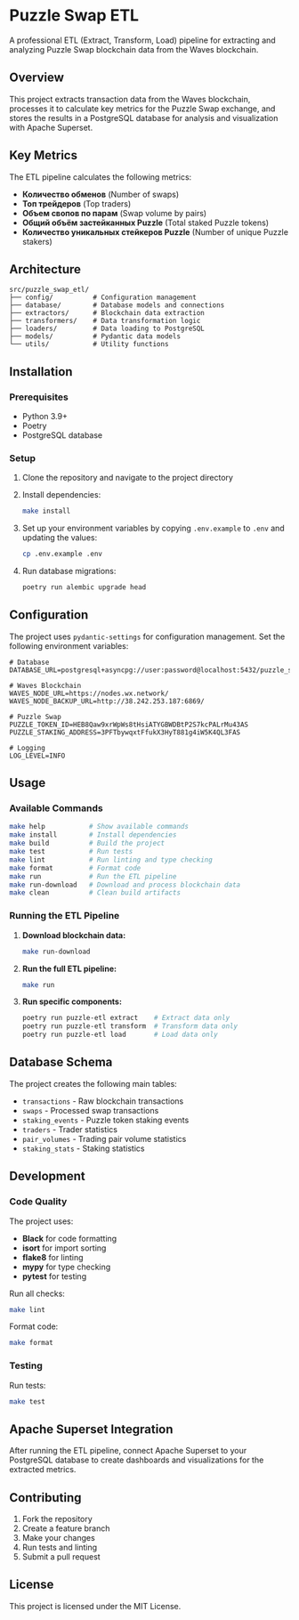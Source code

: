 # Puzzle Swap ETL

A professional ETL (Extract, Transform, Load) pipeline for extracting and analyzing Puzzle Swap blockchain data from the Waves blockchain.

## Overview

This project extracts transaction data from the Waves blockchain, processes it to calculate key metrics for the Puzzle Swap exchange, and stores the results in a PostgreSQL database for analysis and visualization with Apache Superset.

## Key Metrics

The ETL pipeline calculates the following metrics:

- **Количество обменов** (Number of swaps)
- **Топ трейдеров** (Top traders)
- **Объем свопов по парам** (Swap volume by pairs)
- **Общий объём застейканных Puzzle** (Total staked Puzzle tokens)
- **Количество уникальных стейкеров Puzzle** (Number of unique Puzzle stakers)

## Architecture

```
src/puzzle_swap_etl/
├── config/          # Configuration management
├── database/        # Database models and connections
├── extractors/      # Blockchain data extraction
├── transformers/    # Data transformation logic
├── loaders/         # Data loading to PostgreSQL
├── models/          # Pydantic data models
└── utils/           # Utility functions
```

## Installation

### Prerequisites

- Python 3.9+
- Poetry
- PostgreSQL database

### Setup

1. Clone the repository and navigate to the project directory
2. Install dependencies:
   ```bash
   make install
   ```

3. Set up your environment variables by copying `.env.example` to `.env` and updating the values:
   ```bash
   cp .env.example .env
   ```

4. Run database migrations:
   ```bash
   poetry run alembic upgrade head
   ```

## Configuration

The project uses `pydantic-settings` for configuration management. Set the following environment variables:

```env
# Database
DATABASE_URL=postgresql+asyncpg://user:password@localhost:5432/puzzle_swap

# Waves Blockchain
WAVES_NODE_URL=https://nodes.wx.network/
WAVES_NODE_BACKUP_URL=http://38.242.253.187:6869/

# Puzzle Swap
PUZZLE_TOKEN_ID=HEB8Qaw9xrWpWs8tHsiATYGBWDBtP2S7kcPALrMu43AS
PUZZLE_STAKING_ADDRESS=3PFTbywqxtFfukX3HyT881g4iW5K4QL3FAS

# Logging
LOG_LEVEL=INFO
```

## Usage

### Available Commands

```bash
make help           # Show available commands
make install        # Install dependencies
make build          # Build the project
make test           # Run tests
make lint           # Run linting and type checking
make format         # Format code
make run            # Run the ETL pipeline
make run-download   # Download and process blockchain data
make clean          # Clean build artifacts
```

### Running the ETL Pipeline

1. **Download blockchain data:**
   ```bash
   make run-download
   ```

2. **Run the full ETL pipeline:**
   ```bash
   make run
   ```

3. **Run specific components:**
   ```bash
   poetry run puzzle-etl extract    # Extract data only
   poetry run puzzle-etl transform  # Transform data only
   poetry run puzzle-etl load       # Load data only
   ```

## Database Schema

The project creates the following main tables:

- `transactions` - Raw blockchain transactions
- `swaps` - Processed swap transactions
- `staking_events` - Puzzle token staking events
- `traders` - Trader statistics
- `pair_volumes` - Trading pair volume statistics
- `staking_stats` - Staking statistics

## Development

### Code Quality

The project uses:
- **Black** for code formatting
- **isort** for import sorting
- **flake8** for linting
- **mypy** for type checking
- **pytest** for testing

Run all checks:
```bash
make lint
```

Format code:
```bash
make format
```

### Testing

Run tests:
```bash
make test
```

## Apache Superset Integration

After running the ETL pipeline, connect Apache Superset to your PostgreSQL database to create dashboards and visualizations for the extracted metrics.

## Contributing

1. Fork the repository
2. Create a feature branch
3. Make your changes
4. Run tests and linting
5. Submit a pull request

## License

This project is licensed under the MIT License. 